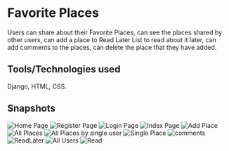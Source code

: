 # Favorite Places
Users can share about their Favorite Places, can see the places shared by other users, can add a place to Read Later List to read about it later, can add comments to the places, can delete the place that they have added.

## Tools/Technologies used
Django, HTML, CSS.

## Snapshots

![Home Page](https://github.com/Loga19818eeanvesh/Images/blob/main/Screenshot%202022-05-08%20at%2010.10.35%20AM.png)
![Register Page](https://github.com/Loga19818eeanvesh/Images/blob/main/Screenshot%202022-05-04%20at%2011.15.02%20AM.png)
![Login Page](https://github.com/Loga19818eeanvesh/Images/blob/main/Screenshot%202022-05-04%20at%2011.15.30%20AM.png)
![Index Page](https://github.com/Loga19818eeanvesh/Images/blob/main/Screenshot%202022-05-08%20at%2010.12.34%20AM.png)
![Add Place](https://github.com/Loga19818eeanvesh/Images/blob/main/Screenshot%202022-05-04%20at%2011.20.02%20AM.png)
![All Places](https://github.com/Loga19818eeanvesh/Images/blob/main/Screenshot%202022-05-08%20at%2010.13.56%20AM.png)
![All Places by single user](https://github.com/Loga19818eeanvesh/Images/blob/main/Screenshot%202022-05-04%20at%2011.16.45%20AM.png)
![Single Place](https://github.com/Loga19818eeanvesh/Images/blob/main/Screenshot%202022-05-04%20at%2011.21.00%20AM.png)
![comments](https://github.com/Loga19818eeanvesh/Images/blob/main/Screenshot%202022-05-04%20at%2011.21.14%20AM.png)
![ReadLater](https://github.com/Loga19818eeanvesh/Images/blob/main/Screenshot%202022-05-04%20at%2011.23.11%20AM.png)
![All Users](https://github.com/Loga19818eeanvesh/Images/blob/main/Screenshot%202022-05-04%20at%2011.19.47%20AM.png)
![Read](https://github.com/Loga19818eeanvesh/Images/blob/main/Screenshot%202022-05-08%20at%2010.08.26%20AM.png)




